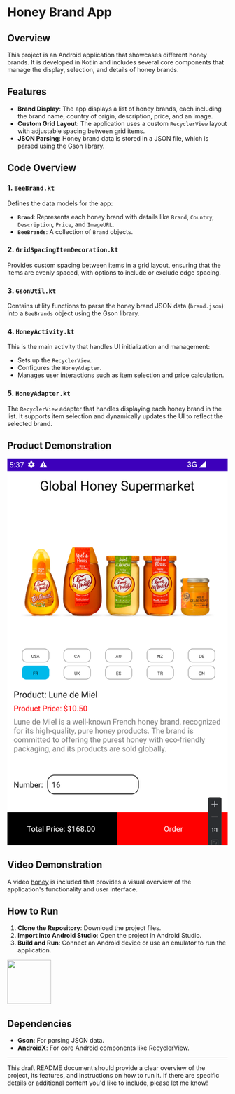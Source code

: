 # Honey Brand App

## Overview

This project is an Android application that showcases different honey brands. It is developed in Kotlin and includes several core components that manage the display, selection, and details of honey brands.

## Features

- **Brand Display**: The app displays a list of honey brands, each including the brand name, country of origin, description, price, and an image.
- **Custom Grid Layout**: The application uses a custom `RecyclerView` layout with adjustable spacing between grid items.
- **JSON Parsing**: Honey brand data is stored in a JSON file, which is parsed using the Gson library.

## Code Overview

### 1. `BeeBrand.kt`
Defines the data models for the app:
- **`Brand`**: Represents each honey brand with details like `Brand`, `Country`, `Description`, `Price`, and `ImageURL`.
- **`BeeBrands`**: A collection of `Brand` objects.

### 2. `GridSpacingItemDecoration.kt`
Provides custom spacing between items in a grid layout, ensuring that the items are evenly spaced, with options to include or exclude edge spacing.

### 3. `GsonUtil.kt`
Contains utility functions to parse the honey brand JSON data (`brand.json`) into a `BeeBrands` object using the Gson library.

### 4. `HoneyActivity.kt`
This is the main activity that handles UI initialization and management:
- Sets up the `RecyclerView`.
- Configures the `HoneyAdapter`.
- Manages user interactions such as item selection and price calculation.

### 5. `HoneyAdapter.kt`
The `RecyclerView` adapter that handles displaying each honey brand in the list. It supports item selection and dynamically updates the UI to reflect the selected brand.
## Product Demonstration
![honey](doc/pic.png)

## Video Demonstration
A video [honey](https://youtu.be/aGwHr68j2js?si=uJvGXp9L6w7TcABe) is included that provides a visual overview of the application's functionality and user interface.

## How to Run

1. **Clone the Repository**: Download the project files.
2. **Import into Android Studio**: Open the project in Android Studio.
3. **Build and Run**: Connect an Android device or use an emulator to run the application.
<img src="https://github.com/user-attachments/assets/c30f1cd4-aeba-4082-baf9-ea00837d2ba1" width="100" height="100">


## Dependencies

- **Gson**: For parsing JSON data.
- **AndroidX**: For core Android components like RecyclerView.

---

This draft README document should provide a clear overview of the project, its features, and instructions on how to run it. If there are specific details or additional content you'd like to include, please let me know!
